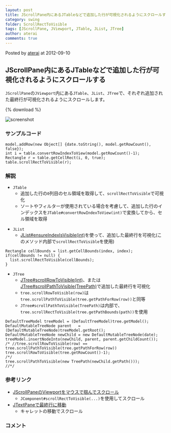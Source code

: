 ```yaml
---
layout: post
title: JScrollPane内にあるJTableなどで追加した行が可視化されるようにスクロールする
category: swing
folder: ScrollRectToVisible
tags: [JScrollPane, JViewport, JTable, JList, JTree]
author: aterai
comments: true
---
```


Posted by [aterai](http://terai.xrea.jp/aterai.html) at 2012-09-10

## JScrollPane内にあるJTableなどで追加した行が可視化されるようにスクロールする
`JScrollPane`の`JViewport`内にある`JTable`、`JList`、`JTree`で、それぞれ追加された最終行が可視化されるようにスクロールします。

{% download %}

![screenshot](https://lh3.googleusercontent.com/-t_4BD1mGUGk/UE1eF0Ead3I/AAAAAAAABSM/4a4aPSpMDM4/s800/ScrollRectToVisible.png)

### サンプルコード
<pre class="prettyprint"><code>model.addRow(new Object[] {date.toString(), model.getRowCount(), false});
int i = table.convertRowIndexToView(model.getRowCount()-1);
Rectangle r = table.getCellRect(i, 0, true);
table.scrollRectToVisible(r);
</code></pre>

### 解説
- `JTable`
    - 追加した行の`0`列目のセル領域を取得して、`scrollRectToVisible`で可視化
    - ソートやフィルターが使用されている場合を考慮して、追加した行のインデックスを`JTable#convertRowIndexToView(int)`で変換してから、セル領域を取得

<!-- dummy comment line for breaking list -->

- `JList`
    - [JList#ensureIndexIsVisible(int)](http://docs.oracle.com/javase/jp/6/api/javax/swing/JList.html#ensureIndexIsVisible%28int%29)を使って、追加した最終行を可視化(このメソッド内部で`scrollRectToVisible`を使用)

<!-- dummy comment line for breaking list -->

<pre class="prettyprint"><code>Rectangle cellBounds = list.getCellBounds(index, index);
if(cellBounds != null) {
  list.scrollRectToVisible(cellBounds);
}
</code></pre>

- `JTree`
    - [JTree#scrollRowToVisible(int)](http://docs.oracle.com/javase/jp/6/api/javax/swing/JTree.html#scrollRowToVisible%28int%29)、または[JTree#scrollPathToVisible(TreePath)](http://docs.oracle.com/javase/jp/6/api/javax/swing/JTree.html#scrollPathToVisible%28javax.swing.tree.TreePath%29)で追加した最終行を可視化
    - `tree.scrollRowToVisible(row)`は `tree.scrollPathToVisible(tree.getPathForRow(row))`と同等
    - `JTree#scrollPathToVisible(TreePath)`は内部で、`tree.scrollRectToVisible(tree.getPathBounds(path))`を使用

<!-- dummy comment line for breaking list -->

<pre class="prettyprint"><code>DefaultTreeModel treeModel = (DefaultTreeModel)tree.getModel();
DefaultMutableTreeNode parent   = (DefaultMutableTreeNode)treeModel.getRoot();
DefaultMutableTreeNode newChild = new DefaultMutableTreeNode(date);
treeModel.insertNodeInto(newChild, parent, parent.getChildCount());
/* //tree.scrollRowToVisible(row) == tree.scrollPathToVisible(tree.getPathForRow(row))
tree.scrollRowToVisible(tree.getRowCount()-1);
/*/
tree.scrollPathToVisible(new TreePath(newChild.getPath()));
//*/
</code></pre>

### 参考リンク
- [JScrollPaneのViewportをマウスで掴んでスクロール](http://terai.xrea.jp/Swing/HandScroll.html)
    - `JComponent#scrollRectToVisible(...)`を使用してスクロール
- [JTextPaneで最終行に移動](http://terai.xrea.jp/Swing/CaretPosition.html)
    - キャレットの移動でスクロール

<!-- dummy comment line for breaking list -->

### コメント
